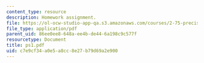 ```yaml
---
content_type: resource
description: Homework assignment.
file: https://ol-ocw-studio-app-qa.s3.amazonaws.com/courses/2-75-precision-machine-design-fall-2001/c7e9cf34a0e5a8cc8e27b79d69a2e900_ps1.pdf
file_type: application/pdf
parent_uid: 86ee0ee8-648a-ee4b-de44-6a198c9c577f
resourcetype: Document
title: ps1.pdf
uid: c7e9cf34-a0e5-a8cc-8e27-b79d69a2e900
---
```

